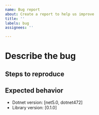 ```yaml
---
name: Bug report
about: Create a report to help us improve
title: ''
labels: bug
assignees: ''

---
```


# Describe the bug

<!-- A description of what the bug is -->

## Steps to reproduce

<!-- Enumerate the steps to reproduce the error, if necessary -->

## Expected behavior

<!-- What you expected to happen? -->

- Dotnet version: [net5.0, dotnet472]
- Library version: [0.1.0]
